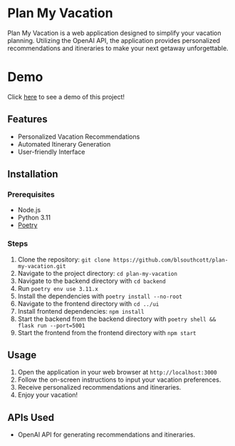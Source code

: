 # Plan My Vacation
Plan My Vacation is a web application designed to simplify your vacation planning. Utilizing the OpenAI API, the application provides personalized recommendations and itineraries to make your next getaway unforgettable.

# Demo
Click [here](https://youtu.be/QNDQf34etvo) to see a demo of this project!

## Features
- Personalized Vacation Recommendations
- Automated Itinerary Generation
- User-friendly Interface

## Installation

### Prerequisites
- Node.js
- Python 3.11
- [Poetry](https://python-poetry.org)

### Steps
1. Clone the repository: `git clone https://github.com/blsouthcott/plan-my-vacation.git`
2. Navigate to the project directory: `cd plan-my-vacation`
3. Navigate to the backend directory with `cd backend`
4. Run `poetry env use 3.11.x`
5. Install the dependencies with `poetry install --no-root`
6. Navigate to the frontend directory with `cd ../ui`
7. Install frontend dependencies: `npm install`
8. Start the backend from the backend directory with `poetry shell && flask run --port=5001`
9. Start the frontend from the frontend directory with `npm start`

## Usage

1. Open the application in your web browser at `http://localhost:3000`
2. Follow the on-screen instructions to input your vacation preferences.
3. Receive personalized recommendations and itineraries.
4. Enjoy your vacation!

## APIs Used
- OpenAI API for generating recommendations and itineraries.
